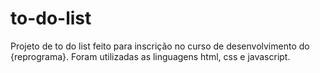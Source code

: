 # to-do-list

Projeto de to do list feito para inscrição no curso de desenvolvimento do {reprograma}. Foram utilizadas as linguagens html, css e javascript. 
